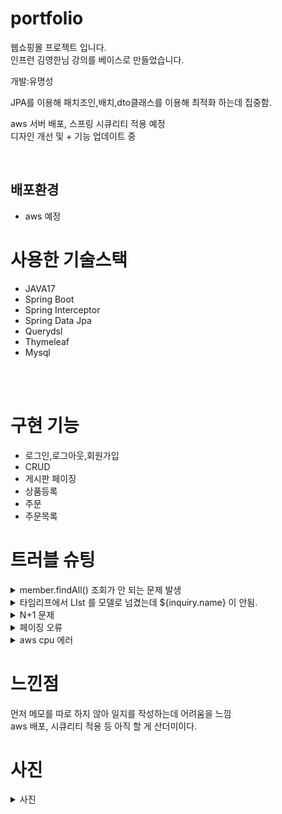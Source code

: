 # portfolio
웹쇼핑몰 프로젝트 입니다.<br/>
인프런 김영한님 강의를 베이스로 만들었습니다.
<div>
개발:유명성 <br/>

JPA를 이용해 패치조인,배치,dto클래스를 이용해 최적화 하는데 집중함. <br/>

aws 서버 배포, 스프링 시큐리티 적용 예정 <br/>
디자인 개선 및  + 기능 업데이트 중 <br/>


</div>
<br/>
<h2>배포환경</h2>
<div>
<ul>
<li>aws 예정</li>
</ul>
</div>
<h1>사용한 기술스택</h1>
<div>
    <ul>
        <li>JAVA17</li>
        <li>Spring Boot</li>
        <li>Spring Interceptor</li>
        <li>Spring Data Jpa</li>
        <li>Querydsl</li>
        <li>Thymeleaf</li>
        <li>Mysql</li>
    </ul>
</div>
<br/>
<br/>

<h1>구현 기능</h1>
<div>
    <ul>
       <li>로그인,로그아웃,회원가입 </li>
	     <li>CRUD</li>
	     <li>게시판 페이징</li>
	     <li>상품등록</li>
	     <li>주문</li>
	     <li>주문목록</li>
     </ul>

  </div>
<div>
   <h1>트러블 슈팅</h1>
<details>
<summary>member.findAll() 조회가 안 되는 문제 발생</summary>
 osiv(Open Session In View: 영속성 컨텍스트를 뷰까지 적용)<br/>
  를 잠시 꺼놓아서 문제가 발생하였다. 다시 켜놓으니까 문제 해결<br/>
</details>

<details>
<summary>타임리프에서 LIst<inquiry > 를 모델로 넘겼는데 ${inquiry.name} 이 안됨.</summary>
th:each="inquirys:${inquiry}" 로 해결
</details>


<details>
<summary>N+1 문제</summary>
패치 조인과 배치 설정, DTO 변환으로 해결하고<br/>
일대다 관계는 따로 MAP<Long DTO>로 만들어서 foreach로 값을 채워주었다.
</details>	

<details>
<summary>페이징 오류</summary>
카운트 값을 따로 생성해서 해결<br/>
</details>

<details>
<summary>aws cpu 에러 </summary>
프리티어에서 제공해주는 t3.micro 사용중인데 cpu 92%이상 사용중이라며
502 에러가 뜸. 로그 확인해보니 ignoring types_hash_bucket_size 라고 나오고
SSH 세션 들어가서 확인해보니 서버 자체가 실행이 안 되어있음.
다른 가벼운 프로젝트는 정상적으로 실행이 돼서 설정을 잘못 한 건 아닌 걸 확인.
swap 기법이나 구글링,gpt에 물어본 결과 결국 t3.small로 업그레이드 해주는 방법 밖에
없어서 일단 보류 중.
<br/>
</details>

</div>
<div>
<h1>느낀점</h1>	
먼저 메모를 따로 하지 않아 일지를 작성하는데 어려움을 느낌<br/>
aws 배포, 시큐리티 적용 등 아직 할 게 산더미이다.</br>
</div>

<div>
<h1>사진</h1>
<details>
<summary>사진</summary>
![git1](https://github.com/user-attachments/assets/5aaeddf3-67a8-49b2-a47d-f5967303c0e4)
![git2](https://github.com/user-attachments/assets/65ee753d-86ac-4f36-a455-3bbf3501c691)

</details>


</div>
